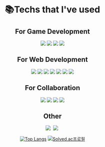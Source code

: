 <div align=center><h1>📚Techs that I've used</h1></div>

<h2 align="center">For Game Development</h4>
<p align="center">
  <img src="https://img.shields.io/badge/Unity-000000?style=flat-square&logo=Unity&logoColor=white"/></a>
  <img src="https://img.shields.io/badge/-C%23-339933?style=flat-square&logo=Csharp&logoColor=white"/></a>
  <img src="https://img.shields.io/badge/UE4-000000?style=flat-square&logo=UnrealEngine&logoColor=white"/></a>
  <img src="https://img.shields.io/badge/C++-00599C?style=flat-square&logo=c%2B%2B&logoColor=white"/></a> 
</p>

<h2 align="center">For Web Development</h4>
<p align="center">
  <img src="https://img.shields.io/badge/JavaScript-F7DF1E?style=flat-square&logo=JavaScript&logoColor=white"/></a>
  <img src="https://img.shields.io/badge/Java-007396?style=flat-square&logo=java&logoColor=white"/>
  <img src="https://img.shields.io/badge/Spring-6DB33F?style=flat-square&logo=spring&logoColor=white"/>
  <img src="https://img.shields.io/badge/SpringBoot-6DB33F?style=flat-square&logo=springboot&logoColor=white"/>
  <img src="https://img.shields.io/badge/MySQL-4479A1?style=flat-square&logo=mysql&logoColor=white"/>
  <img src="https://img.shields.io/badge/Microsoft SQL Server-CC2927?style=flat-square&logo=Microsoft SQL Server&logoColor=white"/>
  <img src="https://img.shields.io/badge/Apache Tomcat-F8DC75?style=flat-square&logo=Apache Tomcat&logoColor=white"/>
</p>

<h2 align="center">For Collaboration</h4>
<p align="center">
  <img src="https://img.shields.io/badge/Jira-0052CC?style=flat-square&logo=Jira&logoColor=white">
  <img src="https://img.shields.io/badge/Microsoft Teams-6264A7?style=flat-square&logo=Microsoft Teams&logoColor=white">
  <img src="https://img.shields.io/badge/Git-F05032?style=flat-square&logo=Git&logoColor=white">
  <img src="https://img.shields.io/badge/Subversion-809CC9?style=flat-square&logo=Subversion&logoColor=white">
</p>

<div align=center>
  
<h2 align="center">Other</h4>
<p align="center">
  <a href="https://doshisha.tistory.com/"><img src="https://img.shields.io/badge/Tech Blog-D95C33?style=flat-square&logo=blog Pi&logoColor=white"/></a>&nbsp;
  <a href="https://programmers.co.kr/pr/dahyun101107_6278"><img src="https://img.shields.io/badge/CV-03C75A?style=flat-square&logo=email Pi&logoColor=white"/></a>&nbsp;
</p>

<div align=center>

[![Top Langs](https://github-readme-stats.vercel.app/api/top-langs/?username=Camelllia&layout=compact)](https://github.com/Camelllia/github-readme-stats)
[![Solved.ac프로필](http://mazassumnida.wtf/api/v2/generate_badge?boj=nestle7474)](https://solved.ac/nestle7474)

</div>
